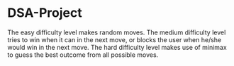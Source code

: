 # DSA-Project
The easy difficulty level makes random moves. The medium difficulty level tries to win when it can in the next move, or blocks the user when he/she would win in the next move. The hard difficulty level makes use of minimax to guess the best outcome from all possible moves.
